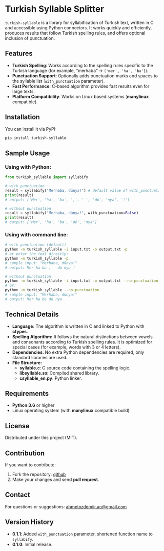 # Turkish Syllable Splitter

`turkish-syllable` is a library for syllabification of Turkish text, written in C and accessible using Python connectors. It works quickly and efficiently, produces results that follow Turkish spelling rules, and offers optional inclusion of punctuation.

## Features
- **Turkish Spelling**: Works according to the spelling rules specific to the Turkish language (for example, “merhaba” → `['mer', 'ha', 'ba']`).
- **Punctuation Support**: Optionally adds punctuation marks and spaces to the syllable list (`with_punctuation` parameter).
- **Fast Performance**: C-based algorithm provides fast results even for large texts.
- **Platform Compatibility**: Works on Linux based systems (**manylinux** compatible).

## Installation

You can install it via PyPI:

```bash
pip install turkish-syllable
```

## Sample Usage

### Using with Python:

```Python
from turkish_syllable import syllabify

# with punctuation
result = syllabify("Merhaba, dünya!") # default value of with_punctuation is True
print(result)
# output: ['Mer', 'ha', 'ba', ',', ' ', 'dü', 'nya', '!']

# without punctuation
result = syllabify("Merhaba, dünya!", with_punctuation=False)
print(result)
# output: ['Mer', 'ha', 'ba', 'dü', 'nya']
```

### Using with command line:

```bash
# with punctuation (default)
python -m turkish_syllable -i input.txt -o output.txt -p
# or enter the text directly:
python -m turkish_syllable -p
# sample input: "Merhaba, dünya!"
# output: Mer ha ba ,   dü nya !

# without punctuation
python -m turkish_syllable -i input.txt -o output.txt --no-punctuation
# or:
python -m turkish_syllable --no-punctuation
# sample input: "Merhaba, dünya!"
# output: Mer ha ba dü nya
```

## Technical Details

* **Language:** The algorithm is written in C and linked to Python with **ctypes**.
* **Spelling Algorithm:** It follows the natural distinctions between vowels and consonants according to Turkish spelling rules. It is optimized for special cases (for example, words with 3 or 4 letters).
* **Dependencies:** No extra Python dependencies are required, only standard libraries are used.
* **File Structure:**
	- **syllable.c**: C source code containing the spelling logic.
	- **libsyllable.so**: Compiled shared library.
	- **csyllable_en.py**: Python linker.

## Requirements
* **Python 3.6** or higher
* Linux operating system (with **manylinux** compatible build)

## License
Distributed under this project (MIT).

## Contribution
If you want to contribute:

1. Fork the repository: [github](https://github.com/ahmetozdemirrr/Turkish-Syllable) 
1. Make your changes and send **pull request**.

## Contact
For questions or suggestions: ahmetozdemiir.ao@gmail.com

## Version History
* **0.1.1**: Added `with_punctuation` parameter, shortened function name to `syllabify`.
* **0.1.0**: Initial release.